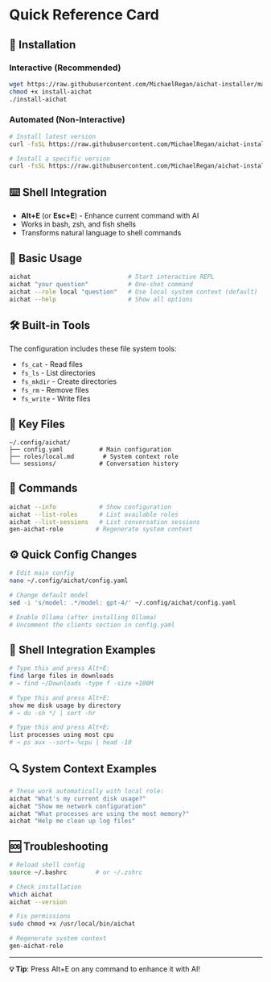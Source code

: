 # Quick Reference Card

## 🚀 Installation

### Interactive (Recommended)
```bash
wget https://raw.githubusercontent.com/MichaelRegan/aichat-installer/main/install-aichat
chmod +x install-aichat
./install-aichat
```

### Automated (Non-Interactive)
```bash
# Install latest version
curl -fsSL https://raw.githubusercontent.com/MichaelRegan/aichat-installer/main/install-aichat | bash

# Install a specific version
curl -fsSL https://raw.githubusercontent.com/MichaelRegan/aichat-installer/main/install-aichat | AICHAT_VERSION=0.30.0 bash
```

## ⌨️ Shell Integration
- **Alt+E** (or **Esc+E**) - Enhance current command with AI
- Works in bash, zsh, and fish shells
- Transforms natural language to shell commands

## 💬 Basic Usage
```bash
aichat                           # Start interactive REPL
aichat "your question"           # One-shot command
aichat --role local "question"   # Use local system context (default)
aichat --help                    # Show all options
```

## 🛠️ Built-in Tools
The configuration includes these file system tools:
- `fs_cat` - Read files
- `fs_ls` - List directories  
- `fs_mkdir` - Create directories
- `fs_rm` - Remove files
- `fs_write` - Write files

## 📁 Key Files
```
~/.config/aichat/
├── config.yaml          # Main configuration
├── roles/local.md        # System context role
└── sessions/            # Conversation history
```

## 🔧 Commands
```bash
aichat --info            # Show configuration
aichat --list-roles      # List available roles
aichat --list-sessions   # List conversation sessions
gen-aichat-role         # Regenerate system context
```

## ⚙️ Quick Config Changes
```bash
# Edit main config
nano ~/.config/aichat/config.yaml

# Change default model
sed -i 's/model: .*/model: gpt-4/' ~/.config/aichat/config.yaml

# Enable Ollama (after installing Ollama)
# Uncomment the clients section in config.yaml
```

## 🐚 Shell Integration Examples
```bash
# Type this and press Alt+E:
find large files in downloads
# → find ~/Downloads -type f -size +100M

# Type this and press Alt+E:  
show me disk usage by directory
# → du -sh */ | sort -hr

# Type this and press Alt+E:
list processes using most cpu
# → ps aux --sort=-%cpu | head -10
```

## 🔍 System Context Examples
```bash
# These work automatically with local role:
aichat "What's my current disk usage?"
aichat "Show me network configuration"  
aichat "What processes are using the most memory?"
aichat "Help me clean up log files"
```

## 🆘 Troubleshooting
```bash
# Reload shell config
source ~/.bashrc        # or ~/.zshrc

# Check installation
which aichat
aichat --version

# Fix permissions
sudo chmod +x /usr/local/bin/aichat

# Regenerate system context
gen-aichat-role
```

---
**💡 Tip**: Press Alt+E on any command to enhance it with AI!
